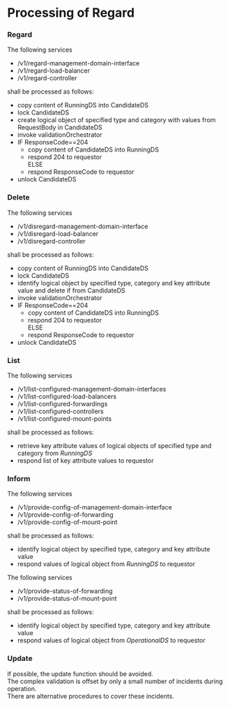 # Processing of Regard  

### Regard  

The following services  
- /v1/regard-management-domain-interface  
- /v1/regard-load-balancer  
- /v1/regard-controller  

shall be processed as follows:  
- copy content of RunningDS into CandidateDS  
- lock CandidateDS  
- create logical object of specified type and category with values from RequestBody in CandidateDS  
- invoke validationOrchestrator  
- IF ResponseCode==204  
  - copy content of CandidateDS into RunningDS  
  - respond 204 to requestor  
  ELSE  
  - respond ResponseCode to requestor  
- unlock CandidateDS  

### Delete  

The following services  
- /v1/disregard-management-domain-interface  
- /v1/disregard-load-balancer  
- /v1/disregard-controller  

shall be processed as follows:  
- copy content of RunningDS into CandidateDS  
- lock CandidateDS  
- identify logical object by specified type, category and key attribute value and delete if from CandidateDS  
- invoke validationOrchestrator  
- IF ResponseCode==204  
  - copy content of CandidateDS into RunningDS  
  - respond 204 to requestor  
  ELSE  
  - respond ResponseCode to requestor  
- unlock CandidateDS  

### List  

The following services  
- /v1/list-configured-management-domain-interfaces  
- /v1/list-configured-load-balancers  
- /v1/list-configured-forwardings  
- /v1/list-configured-controllers  
- /v1/list-configured-mount-points  

shall be processed as follows:  
- retrieve key attribute values of logical objects of specified type and category from _RunningDS_  
- respond list of key attribute values to requestor  

### Inform  

The following services  
- /v1/provide-config-of-management-domain-interface  
- /v1/provide-config-of-forwarding  
- /v1/provide-config-of-mount-point  

shall be processed as follows:  
- identify logical object by specified type, category and key attribute value  
- respond values of logical object from _RunningDS_ to requestor  

The following services  
- /v1/provide-status-of-forwarding  
- /v1/provide-status-of-mount-point  

shall be processed as follows:  
- identify logical object by specified type, category and key attribute value  
- respond values of logical object from _OperationalDS_ to requestor  

### Update  

If possible, the update function should be avoided.  
The complex validation is offset by only a small number of incidents during operation.  
There are alternative procedures to cover these incidents.  

